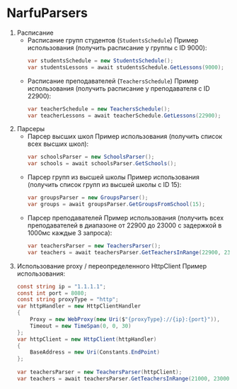 
# NarfuParsers
1. Расписание
	* Расписание групп студентов (`StudentsSchedule`)
		Пример использования (получить расписание у группы с ID 9000):
		```csharp
		var studentsSchedule = new StudentsSchedule();
		var studentsLessons = await studentsSchedule.GetLessons(9000);
		```
	* Расписание преподавателей (`TeachersSchedule`)
		Пример использования (получить расписание у преподавателя с ID 22900):
		```csharp
		var teacherSchedule = new TeachersSchedule();
		var teacherLessons = await teacherSchedule.GetLessons(22900);
		```
2. Парсеры
	* Парсер высших школ
		Пример использования (получить список всех высших школ):
		```csharp
		var schoolsParser = new SchoolsParser();
		var schools = await schoolsParser.GetSchools();
		```
	* Парсер групп из высшей школы
		Пример использования (получить список групп из высшей школы с ID 15):
		```csharp
		var groupsParser = new GroupsParser();
		var groups = await groupsParser.GetGroupsFromSchool(15);	
		```
	* Парсер преподавателей
		Пример использования (получить всех преподавателей в диапазоне от 22900 до 23000 с задержкой в 1000мс каждые 3 запроса):
		```csharp
		var teachersParser = new TeachersParser();
		var teachers = await teachersParser.GetTeachersInRange(22900, 23000, 3, 1000);	
		```
3. Использование proxy / переопределенного HttpClient
	Пример использования:
	```csharp
	const string ip = "1.1.1.1";
	const int port = 8080;
	const string proxyType = "http";
	var httpHandler = new HttpClientHandler
	{
		Proxy = new WebProxy(new Uri($"{proxyType}://{ip}:{port}")),
		Timeout = new TimeSpan(0, 0, 30)
	};
	var httpClient = new HttpClient(httpHandler)
	{
		BaseAddress = new Uri(Constants.EndPoint)
	};
	 
	var teachersParser = new TeachersParser(httpClient);
	var teachers = await teachersParser.GetTeachersInRange(21000, 23000, 10, 1000);
	```